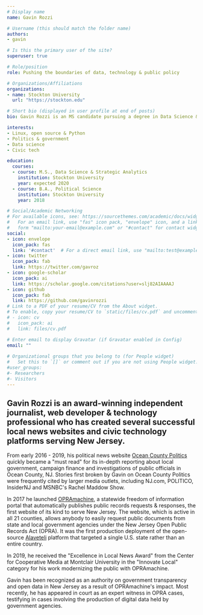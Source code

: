 ```yaml
---
# Display name
name: Gavin Rozzi

# Username (this should match the folder name)
authors:
- gavin

# Is this the primary user of the site?
superuser: true

# Role/position
role: Pushing the boundaries of data, technology & public policy

# Organizations/Affiliations
organizations:
- name: Stockton University
  url: "https://stockton.edu"

# Short bio (displayed in user profile at end of posts)
bio: Gavin Rozzi is an MS candidate pursuing a degree in Data Science & Strategic Analytics at Stockton University.

interests:
- Linux, open source & Python
- Politics & government
- Data science
- Civic tech

education:
  courses:
  - course: M.S., Data Science & Strategic Analytics
    institution: Stockton University
    year: expected 2020
  - course: B.A., Political Science
    institution: Stockton University
    year: 2018

# Social/Academic Networking
# For available icons, see: https://sourcethemes.com/academic/docs/widgets/#icons
#   For an email link, use "fas" icon pack, "envelope" icon, and a link in the
#   form "mailto:your-email@example.com" or "#contact" for contact widget.
social:
- icon: envelope
  icon_pack: fas
  link: '#contact'  # For a direct email link, use "mailto:test@example.org".
- icon: twitter
  icon_pack: fab
  link: https://twitter.com/gavroz
- icon: google-scholar
  icon_pack: ai
  link: https://scholar.google.com/citations?user=slj82AIAAAAJ
- icon: github
  icon_pack: fab
  link: https://github.com/gavinrozzi
# Link to a PDF of your resume/CV from the About widget.
# To enable, copy your resume/CV to `static/files/cv.pdf` and uncomment the lines below.  
# - icon: cv
#   icon_pack: ai
#   link: files/cv.pdf

# Enter email to display Gravatar (if Gravatar enabled in Config)
email: ""
  
# Organizational groups that you belong to (for People widget)
#   Set this to `[]` or comment out if you are not using People widget.  
#user_groups:
#- Researchers
#- Visitors
---
```


## <strong>Gavin Rozzi</strong> is an award-winning independent journalist, web developer & technology professional who has created several successful local news websites and civic technology platforms serving New Jersey. 

From early 2016 - 2019, his political news website [Ocean County Politics](https://politicsoc.com) quickly became a "must read" for its in-depth reporting about local government, campaign finance and investigations of public officials in Ocean County, NJ. Stories first broken by Gavin on Ocean County Politics were frequently cited by larger media outlets, including NJ.com, POLITICO, InsiderNJ and MSNBC's Rachel Maddow Show.

In 2017 he launched [OPRAmachine](https://opramachine.com/), a statewide freedom of information portal that automatically publishes public records requests & responses, the first website of its kind to serve New Jersey. The website, which is active in all 21 counties, allows anybody to easily request public documents from state and local government agencies under the New Jersey Open Public Records Act (OPRA).  It was the first production deployment of the open-source [Alaveteli](https://www.mysociety.org/2017/12/06/introducing-opramachine-tackling-political-corruption-in-new-jersey/) platform that targeted a single U.S. state rather than an entire country.

In 2019, he received the "Excellence in Local News Award" from the Center for Cooperative Media at Montclair University in the "Innovate Local" category for his work modernizing the public with OPRAmachine.

Gavin has been recognized as an authority on government transparency and open data in New Jersey as a result of OPRAmachine's impact. Most recently, he has appeared in court as an expert witness in OPRA cases, testifying in cases involving the production of digital data held by government agencies.
